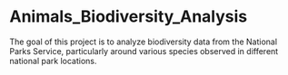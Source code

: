 # Animals_Biodiversity_Analysis
The goal of this project is to analyze biodiversity data from the National Parks Service, particularly around various species observed in different national park locations.
